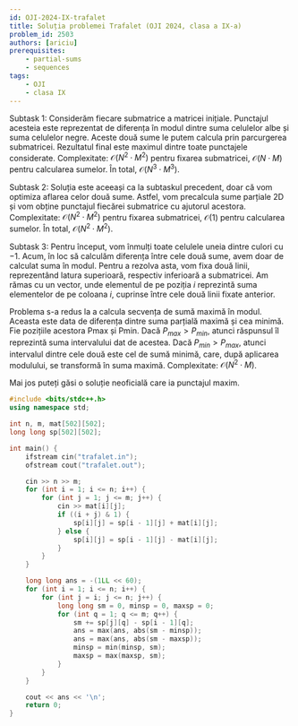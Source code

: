 ```yaml
---
id: OJI-2024-IX-trafalet
title: Soluția problemei Trafalet (OJI 2024, clasa a IX-a)
problem_id: 2503
authors: [ariciu]
prerequisites:
    - partial-sums
    - sequences
tags:
    - OJI
    - clasa IX
---
```


Subtask 1: Considerăm fiecare submatrice a matricei inițiale. Punctajul acesteia
este reprezentat de diferența în modul dintre suma celulelor albe și suma
celulelor negre. Aceste două sume le putem calcula prin parcurgerea submatricei.
Rezultatul final este maximul dintre toate punctajele considerate. Complexitate:
$\mathcal{O}(N^2 \cdot M^2)$ pentru fixarea submatricei, $\mathcal{O}(N \cdot
M)$ pentru calcularea sumelor. În total, $\mathcal{O}(N^3 \cdot M^3)$.

Subtask 2: Soluția este aceeași ca la subtaskul precedent, doar că vom optimiza
aflarea celor două sume. Astfel, vom precalcula sume parțiale 2D și vom obține
punctajul fiecărei submatrice cu ajutorul acestora. Complexitate:
$\mathcal{O}(N^2 \cdot M^2)$ pentru fixarea submatricei, $\mathcal{O}(1)$ pentru
calcularea sumelor. În total, $\mathcal{O}(N^2 \cdot M^2)$.

Subtask 3: Pentru început, vom înmulți toate celulele uneia dintre culori cu
$-1$. Acum, în loc să calculăm diferența între cele două sume, avem doar de
calculat suma în modul. Pentru a rezolva asta, vom fixa două linii, reprezentând
latura superioară, respectiv inferioară a submatricei. Am rămas cu un vector,
unde elementul de pe poziția $i$ reprezintă suma elementelor de pe coloana $i$,
cuprinse între cele două linii fixate anterior.

Problema s-a redus la a calcula secvența de sumă maximă în modul. Aceasta este
data de diferența dintre suma parțială maximă și cea minimă. Fie pozițiile
acestora Pmax și Pmin. Dacă $P_{max} > P_{min}$, atunci răspunsul îl reprezintă
suma intervalului dat de acestea. Dacă $P_{min} > P_{max}$, atunci intervalul
dintre cele două este cel de sumă minimă, care, după aplicarea modulului, se
transformă în suma maximă. Complexitate: $\mathcal{O}(N^2 \cdot M)$.

Mai jos puteți găsi o soluție neoficială care ia punctajul maxim.

```cpp
#include <bits/stdc++.h>
using namespace std;

int n, m, mat[502][502];
long long sp[502][502];

int main() {
    ifstream cin("trafalet.in");
    ofstream cout("trafalet.out");

    cin >> n >> m;
    for (int i = 1; i <= n; i++) {
        for (int j = 1; j <= m; j++) {
            cin >> mat[i][j];
            if ((i + j) & 1) {
                sp[i][j] = sp[i - 1][j] + mat[i][j];
            } else {
                sp[i][j] = sp[i - 1][j] - mat[i][j];
            }
        }
    }

    long long ans = -(1LL << 60);
    for (int i = 1; i <= n; i++) {
        for (int j = i; j <= n; j++) {
            long long sm = 0, minsp = 0, maxsp = 0;
            for (int q = 1; q <= m; q++) {
                sm += sp[j][q] - sp[i - 1][q];
                ans = max(ans, abs(sm - minsp));
                ans = max(ans, abs(sm - maxsp));
                minsp = min(minsp, sm);
                maxsp = max(maxsp, sm);
            }
        }
    }

    cout << ans << '\n';
    return 0;
}
```
